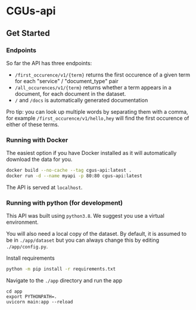 # CGUs-api

## Get Started

### Endpoints

So far the API has three endpoints:
- `/first_occurence/v1/{term}` returns the first occurence of a given term for each "service" / "document_type" pair
- `/all_occurences/v1/{term}` returns whether a term appears in a document, for each document in the dataset.
- `/` and `/docs` is automatically generated documentation

Pro tip: you can look up multiple words by separating them with a comma, for example `/first_occurence/v1/hello,hey` will find the first occurence of either of these terms.

### Running with Docker

The easiest option if you have Docker installed as it will automatically download the data for you.

```sh
docker build --no-cache --tag cgus-api:latest .
docker run -d --name myapi -p 80:80 cgus-api:latest
```

The API is served at `localhost`.

### Running with python (for development)

This API was built using `python3.8`. We suggest you use a virtual environment.

You will also need a local copy of the dataset. By default, it is assumed to be in `./app/dataset` but you can always change this by editing `./app/config.py`.

Install requirements

```sh
python -m pip install -r requirements.txt
```

Navigate to the `./app` directory and run the app

```
cd app
export PYTHONPATH=.
uvicorn main:app --reload
```